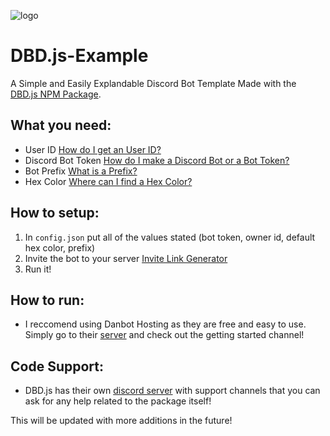 ![logo](https://images-ext-1.discordapp.net/external/2mBuSr1fHi0bYK5lXeRhowv_lo2kLnVcRaF8JM5LKgs/https/cdn.discordapp.com/avatars/746401637329010779/027e54e21fb2048df5db9a1e5552716e.webp)
# DBD.js-Example
A Simple and Easily Explandable Discord Bot Template Made with the [DBD.js NPM Package](https://www.npmjs.com/package/dbd.js).

## What you need:
- User ID [How do I get an User ID?](https://support.discord.com/hc/en-us/articles/206346498-Where-can-I-find-my-User-Server-Message-ID)
- Discord Bot Token [How do I make a Discord Bot or a Bot Token?](https://github.com/reactiflux/discord-irc/wiki/Creating-a-discord-bot-&-getting-a-token)
- Bot Prefix [What is a Prefix?](https://maah.gitbooks.io/discord-bots/content/getting-started/prefix-and-more-commands.html)
- Hex Color [Where can I find a Hex Color?](https://htmlcolorcodes.com/color-picker/)

## How to setup:
  1. In `config.json` put all of the values stated (bot token, owner id, default hex color, prefix)
  2. Invite the bot to your server [Invite Link Generator](https://discordapi.com/permissions.html)
  3. Run it!

## How to run:
- I reccomend using Danbot Hosting as they are free and easy to use. Simply go to their [server](https://discord.com/invite/92HBc2Z) and check out the getting started channel!

## Code Support:
- DBD.js has their own [discord server](https://discord.gg/bRzSDjRrYs) with support channels that you can ask for any help related to the package itself!

This will be updated with more additions in the future!
